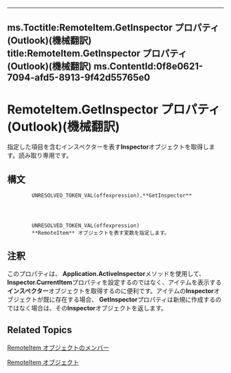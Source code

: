 

---
ms.Toctitle:RemoteItem.GetInspector プロパティ (Outlook)(機械翻訳)
title:RemoteItem.GetInspector プロパティ (Outlook)(機械翻訳)
ms.ContentId:0f8e0621-7094-afd5-8913-9f42d55765e0
---
# RemoteItem.GetInspector プロパティ (Outlook)(機械翻訳)




指定した項目を含むインスペクターを表す**Inspector**オブジェクトを取得します。読み取り専用です。

## 構文

            UNRESOLVED_TOKEN_VAL(offexpression).**GetInspector**




            UNRESOLVED_TOKEN_VAL(offexpression)
            **RemoteItem** オブジェクトを表す変数を指定します。



## 注釈
このプロパティは、 **Application.ActiveInspector**メソッドを使用して、 **Inspector.CurrentItem**プロパティを設定するのではなく、アイテムを表示する**インスペクター**オブジェクトを取得するのに便利です。アイテムの**Inspector**オブジェクトが既に存在する場合、 **GetInspector**プロパティは新規に作成するのではなく場合は、その**Inspector**オブジェクトを返します。



## Related Topics

[RemoteItem オブジェクトのメンバー](15c0872e-88cc-9b9b-c31e-c15d6971e6e0.md)

[RemoteItem オブジェクト](6302aaff-cdcf-4d86-60f1-4bed15540d9f.md)




